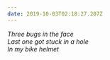 ```yaml
---
date: 2019-10-03T02:18:27.207Z
---
```

_Three bugs in the face  
Last one got stuck in a hole  
In my bike helmet_
